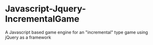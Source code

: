 # Javascript-Jquery-IncrementalGame
A Javascript based game engine for an "incremental" type game using jQuery as a framework

